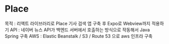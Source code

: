 # Place

목적 : 리액트 라이브러리로 Place 기사 검색 앱 구축 후 Expo로 Webview까지 적용하기
API : 네이버 뉴스 API가 백엔드 서버에서 호출하는 방식으로 작동해서 Java Spring 구축
AWS : Elastic Beanstalk / S3 / Route 53 으로 aws 인프라 구축
